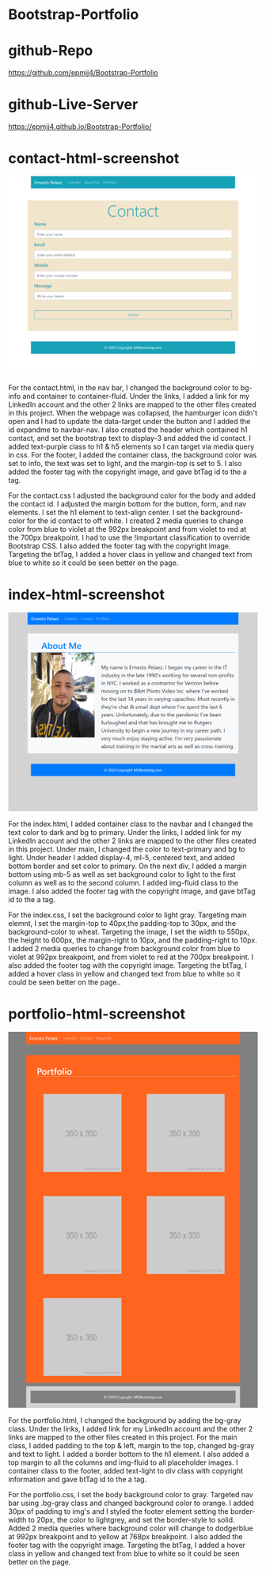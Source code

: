 # Bootstrap-Portfolio

# github-Repo

https://github.com/epmjj4/Bootstrap-Portfolio

# github-Live-Server

https://epmjj4.github.io/Bootstrap-Portfolio/

# contact-html-screenshot

![alt text](assets\images\contact-screenshot.png "Contact")

For the contact.html, in the nav bar, I changed the background color to bg-info and container to container-fluid. Under the links,  I added a link for my LinkedIn account and the other 2 links are mapped to the other files created in this project. When the webpage was collapsed, the hamburger icon didn't open and I had to update the data-target under the button and I added the id expandme to navbar-nav. I also created the header which contained h1 contact, and set the bootstrap text to display-3 and added the id contact. I added text-purple class to h1 & h5 elements so I can target via media query in css. For the footer, I added the container class, the background color was set to info, the text was set to light, and the margin-top is set to 5. I also added the footer tag with the copyright image, and gave btTag id to the a tag.

For the contact.css I adjusted the background color for the body and added the contact id. I adjusted the margin bottom for the button, form, and nav elements. I set the h1 element to text-align center. I set the background-color for the id contact to off white. I created 2 media queries to change color from blue to violet at the 992px breakpoint and from violet to red at the 700px breakpoint. I had to use the !important classification to override Bootstrap CSS. I also added the footer tag with the copyright image. Targeting the btTag, I added a hover class in yellow and changed text from blue to white so it could be seen better on the page.


# index-html-screenshot
![alt text](assets\images\about-me-screenshot.png "AboutMe")

For the index.html, I added container class to the navbar and I changed the text color to dark and bg to primary. Under the links,  I added link for my LinkedIn account and the other 2 links are mapped to the other files created in this project. Under main, I changed the color to text-primary and bg to light. Under header I added display-4, ml-5, centered text, and added bottom border and set color to primary. On the next div, I added a margin bottom using mb-5 as well as set background color to light to the first column as well as to the second column. I added img-fluid class to the image. I also added the footer tag with the copyright image, and gave btTag id to the a tag. 

For the index.css, I set the background color to light gray. Targeting main elemnt, I set the margin-top to 40px,the padding-top to 30px, and the background-color to wheat. Targeting the image, I set the width to 550px, the height to 600px, the margin-right to 10px, and the padding-right to 10px. I added 2 media queries to change from background color from blue to violet at 992px breakpoint, and from violet to red at the 700px breakpoint. I also added the footer tag with the copyright image. Targeting the btTag, I added a hover class in yellow and changed text from blue to white so it could be seen better on the page.. 

# portfolio-html-screenshot
![alt text](assets\images\portfolio-screenshot.png "portfolio")

For the portfolio.html, I changed the background by adding the bg-gray class. Under the links,  I added link for my LinkedIn account and the other 2 links are mapped to the other files created in this project. For the main class, I added padding to the top & left, margin to the top, changed bg-gray and text to light. I added a border bottom to the h1 element. I also added a top margin to all the columns and img-fluid to all placeholder images. I container class to the footer, added text-light to div class with copyright information and gave btTag id to the a tag. 

For the portfolio.css, I set the body background color to gray. Targeted nav bar using .bg-gray class and changed background color to orange. I added 30px of padding to img's and I styled the footer element  setting the border-width to 20px, the color to lightgrey, and set the border-style to solid. Added 2 media queries where background color will change to dodgerblue at 992px breakpoint and to yellow at 768px breakpoint. I also added the footer tag with the copyright image. Targeting the btTag, I added a hover class in yellow and changed text from blue to white so it could be seen better on the page.